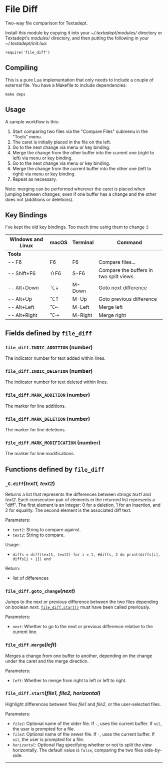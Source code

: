 # File Diff

Two-way file comparison for Textadept.

Install this module by copying it into your *~/.textadept/modules/* directory or Textadept's
*modules/* directory, and then putting the following in your *~/.textadept/init.lua*:

    require('file_diff')

## Compiling

This is a pure Lua implementation that only needs to include a couple of external file. You have a
Makefile to include dependencies:

    make deps

## Usage

A sample workflow is this:

1. Start comparing two files via the "Compare Files" submenu in the "Tools" menu.
2. The caret is initially placed in the file on the left.
3. Go to the next change via menu or key binding.
4. Merge the change from the other buffer into the current one (right to left) via menu or
  key binding.
5. Go to the next change via menu or key binding.
6. Merge the change from the current buffer into the other one (left to right) via menu or
  key binding.
7. Repeat as necessary.

Note: merging can be performed wherever the caret is placed when jumping between changes,
even if one buffer has a change and the other does not (additions or deletions).

## Key Bindings

I've kept the old key bindings. Too much time using them to change :)

Windows and Linux | macOS | Terminal | Command
-|-|-|-
**Tools**| | |
-- F6 | F6 | F6 | Compare files...
-- Shift+F6 | ⇧F6 | S-F6 | Compare the buffers in two split views
-- Alt+Down | ⌥⇣ | M-Down | Goto next difference
-- Alt+Up | ⌥⇡ | M-Up | Goto previous difference
-- Alt+Left | ⌥⇠ | M-Left | Merge left
-- Alt+Right | ⌥⇢ | M-Right | Merge right


## Fields defined by `file_diff`

<a id="file_diff.INDIC_ADDITION"></a>
### `file_diff.INDIC_ADDITION` (number)

The indicator number for text added within lines.

<a id="file_diff.INDIC_DELETION"></a>
### `file_diff.INDIC_DELETION` (number)

The indicator number for text deleted within lines.

<a id="file_diff.MARK_ADDITION"></a>
### `file_diff.MARK_ADDITION` (number)

The marker for line additions.

<a id="file_diff.MARK_DELETION"></a>
### `file_diff.MARK_DELETION` (number)

The marker for line deletions.

<a id="file_diff.MARK_MODIFICATION"></a>
### `file_diff.MARK_MODIFICATION` (number)

The marker for line modifications.


## Functions defined by `file_diff`

<a id="_G.diff"></a>
### `_G.diff`(*text1, text2*)

Returns a list that represents the differences between strings *text1* and *text2*.
Each consecutive pair of elements in the returned list represents a "diff". The first element
is an integer: 0 for a deletion, 1 for an insertion, and 2 for equality. The second element
is the associated diff text.

Parameters:

* *`text1`*: String to compare against.
* *`text2`*: String to compare.

Usage:

* `diffs = diff(text1, text2)
       for i = 1, #diffs, 2 do print(diffs[i], diffs[i + 1]) end`

Return:

* list of differences

<a id="file_diff.goto_change"></a>
### `file_diff.goto_change`(*next*)

Jumps to the next or previous difference between the two files depending on boolean *next*.
[`file_diff.start()`](#file_diff.start) must have been called previously.

Parameters:

* *`next`*: Whether to go to the next or previous difference relative to the current line.

<a id="file_diff.merge"></a>
### `file_diff.merge`(*left*)

Merges a change from one buffer to another, depending on the change under the caret and the
merge direction.

Parameters:

* *`left`*: Whether to merge from right to left or left to right.

<a id="file_diff.start"></a>
### `file_diff.start`(*file1, file2, horizontal*)

Highlight differences between files *file1* and *file2*, or the user-selected files.

Parameters:

* *`file1`*: Optional name of the older file. If `-`, uses the current buffer. If `nil`,
  the user is prompted for a file.
* *`file2`*: Optional name of the newer file. If `-`, uses the current buffer. If `nil`,
  the user is prompted for a file.
* *`horizontal`*: Optional flag specifying whether or not to split the view horizontally. The
  default value is `false`, comparing the two files side-by-side.


---
